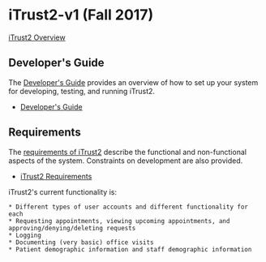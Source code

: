 # iTrust2-v1 (Fall 2017)

[iTrust2 Overview](https://github.ncsu.edu/engr-csc326-staff/iTrust2-v1/wiki)

## Developer's Guide
The [Developer's Guide](https://github.ncsu.edu/engr-csc326-staff/iTrust2-v1/wiki/developers-guide) provides an overview of how to set up your system for developing, testing, and running iTrust2.

  * [Developer's Guide](https://github.ncsu.edu/engr-csc326-staff/iTrust2-v1/wiki/developers-guide)

## Requirements
The [requirements of iTrust2](https://github.ncsu.edu/engr-csc326-staff/iTrust2-v1/wiki/requirements) describe the functional and non-functional aspects of the system.  Constraints on development are also provided.

  * [iTrust2 Requirements](https://github.ncsu.edu/engr-csc326-staff/iTrust2-v1/wiki/requirements)

iTrust2's current functionality is:
	
	* Different types of user accounts and different functionality for each
	* Requesting appointments, viewing upcoming appointments, and approving/denying/deleting requests
	* Logging
	* Documenting (very basic) office visits
	* Patient demographic information and staff demographic information


